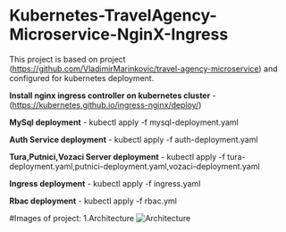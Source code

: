 # Kubernetes-TravelAgency-Microservice-NginX-Ingress

This project is based on project (https://github.com/VladimirMarinkovic/travel-agency-microservice) and configured for kubernetes deployment.

**Install nginx ingress controller on kubernetes cluster** - (https://kubernetes.github.io/ingress-nginx/deploy/)

**MySql deployment** - kubectl apply -f mysql-deployment.yaml

**Auth Service deployment** - kubectl apply -f auth-deployment.yaml

**Tura,Putnici,Vozaci Server deployment** - kubectl apply -f tura-deployment.yaml,putnici-deployment.yaml,vozaci-deployment.yaml 

**Ingress deployment** - kubectl apply -f ingress.yaml

**Rbac deployment** - kubectl apply -f rbac.yml

#Images of project:
1.Architecture
![Architecture]()
